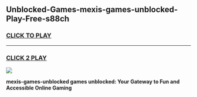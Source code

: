 
## Unblocked-Games-mexis-games-unblocked-Play-Free-s88ch
<h3>
<a href="https://premium76.site?title=mexis-games-unblocked&ref=18A1">CLICK TO PLAY</a></h3>
<hr>

<h3>
<a href="https://premium76.site?title=mexis-games-unblocked&ref=18A1">CLICK 2 PLAY</a>
  
</h3>

<a href="https://premium76.site?title=mexis-games-unblocked&ref=18A1"><img src="https://clearcache.store/games.png"></a>


**mexis-games-unblocked games unblocked: Your Gateway to Fun and Accessible Online Gaming**
